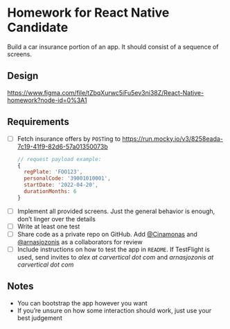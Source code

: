 # Homework for React Native Candidate

Build a car insurance portion of an app. It should consist of a sequence of screens.

## Design

https://www.figma.com/file/tZbqXurwc5iFu5ev3ni38Z/React-Native-homework?node-id=0%3A1

## Requirements

- [ ] Fetch insurance offers by `POST`ing to https://run.mocky.io/v3/8258eada-7c19-41f9-82d6-57a01350073b
  ```js
  // request payload example:
  {
    regPlate: 'FOO123',
    personalCode: '39001010001',
    startDate: '2022-04-20',
    durationMonths: 6
  }
  ```
- [ ] Implement all provided screens. Just the general behavior is enough, don’t linger over the details
- [ ] Write at least one test
- [ ] Share code as a private repo on GitHub. Add [@Cinamonas](https://github.com/Cinamonas) and [@arnasjozonis](https://github.com/arnasjozonis) as a collaborators for review
- [ ] Include instructions on how to test the app in `README`. If TestFlight is used, send invites to _alex at carvertical dot com_ and _arnasjozonis at carvertical dot com_

## Notes

- You can bootstrap the app however you want
- If you’re unsure on how some interaction should work, just use your best judgement
